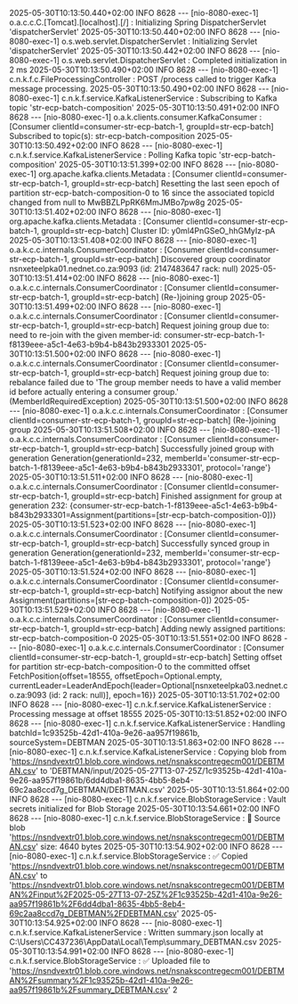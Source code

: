 2025-05-30T10:13:50.440+02:00  INFO 8628 --- [nio-8080-exec-1] o.a.c.c.C.[Tomcat].[localhost].[/]       : Initializing Spring DispatcherServlet 'dispatcherServlet'
2025-05-30T10:13:50.440+02:00  INFO 8628 --- [nio-8080-exec-1] o.s.web.servlet.DispatcherServlet        : Initializing Servlet 'dispatcherServlet'
2025-05-30T10:13:50.442+02:00  INFO 8628 --- [nio-8080-exec-1] o.s.web.servlet.DispatcherServlet        : Completed initialization in 2 ms
2025-05-30T10:13:50.490+02:00  INFO 8628 --- [nio-8080-exec-1] c.n.k.f.c.FileProcessingController       : POST /process called to trigger Kafka message processing.
2025-05-30T10:13:50.490+02:00  INFO 8628 --- [nio-8080-exec-1] c.n.k.f.service.KafkaListenerService     : Subscribing to Kafka topic 'str-ecp-batch-composition'
2025-05-30T10:13:50.491+02:00  INFO 8628 --- [nio-8080-exec-1] o.a.k.clients.consumer.KafkaConsumer     : [Consumer clientId=consumer-str-ecp-batch-1, groupId=str-ecp-batch] Subscribed to topic(s): str-ecp-batch-composition
2025-05-30T10:13:50.492+02:00  INFO 8628 --- [nio-8080-exec-1] c.n.k.f.service.KafkaListenerService     : Polling Kafka topic 'str-ecp-batch-composition'
2025-05-30T10:13:51.399+02:00  INFO 8628 --- [nio-8080-exec-1] org.apache.kafka.clients.Metadata        : [Consumer clientId=consumer-str-ecp-batch-1, groupId=str-ecp-batch] Resetting the last seen epoch of partition str-ecp-batch-composition-0 to 16 since the associated topicId changed from null to MwBBZLPpRK6MmJMBo7pw8g
2025-05-30T10:13:51.402+02:00  INFO 8628 --- [nio-8080-exec-1] org.apache.kafka.clients.Metadata        : [Consumer clientId=consumer-str-ecp-batch-1, groupId=str-ecp-batch] Cluster ID: y0ml4PnGSeO_hhGMyIz-pA
2025-05-30T10:13:51.408+02:00  INFO 8628 --- [nio-8080-exec-1] o.a.k.c.c.internals.ConsumerCoordinator  : [Consumer clientId=consumer-str-ecp-batch-1, groupId=str-ecp-batch] Discovered group coordinator nsnxeteelpka01.nednet.co.za:9093 (id: 2147483647 rack: null)
2025-05-30T10:13:51.414+02:00  INFO 8628 --- [nio-8080-exec-1] o.a.k.c.c.internals.ConsumerCoordinator  : [Consumer clientId=consumer-str-ecp-batch-1, groupId=str-ecp-batch] (Re-)joining group
2025-05-30T10:13:51.499+02:00  INFO 8628 --- [nio-8080-exec-1] o.a.k.c.c.internals.ConsumerCoordinator  : [Consumer clientId=consumer-str-ecp-batch-1, groupId=str-ecp-batch] Request joining group due to: need to re-join with the given member-id: consumer-str-ecp-batch-1-f8139eee-a5c1-4e63-b9b4-b843b2933301
2025-05-30T10:13:51.500+02:00  INFO 8628 --- [nio-8080-exec-1] o.a.k.c.c.internals.ConsumerCoordinator  : [Consumer clientId=consumer-str-ecp-batch-1, groupId=str-ecp-batch] Request joining group due to: rebalance failed due to 'The group member needs to have a valid member id before actually entering a consumer group.' (MemberIdRequiredException)
2025-05-30T10:13:51.500+02:00  INFO 8628 --- [nio-8080-exec-1] o.a.k.c.c.internals.ConsumerCoordinator  : [Consumer clientId=consumer-str-ecp-batch-1, groupId=str-ecp-batch] (Re-)joining group
2025-05-30T10:13:51.508+02:00  INFO 8628 --- [nio-8080-exec-1] o.a.k.c.c.internals.ConsumerCoordinator  : [Consumer clientId=consumer-str-ecp-batch-1, groupId=str-ecp-batch] Successfully joined group with generation Generation{generationId=232, memberId='consumer-str-ecp-batch-1-f8139eee-a5c1-4e63-b9b4-b843b2933301', protocol='range'}
2025-05-30T10:13:51.511+02:00  INFO 8628 --- [nio-8080-exec-1] o.a.k.c.c.internals.ConsumerCoordinator  : [Consumer clientId=consumer-str-ecp-batch-1, groupId=str-ecp-batch] Finished assignment for group at generation 232: {consumer-str-ecp-batch-1-f8139eee-a5c1-4e63-b9b4-b843b2933301=Assignment(partitions=[str-ecp-batch-composition-0])}
2025-05-30T10:13:51.523+02:00  INFO 8628 --- [nio-8080-exec-1] o.a.k.c.c.internals.ConsumerCoordinator  : [Consumer clientId=consumer-str-ecp-batch-1, groupId=str-ecp-batch] Successfully synced group in generation Generation{generationId=232, memberId='consumer-str-ecp-batch-1-f8139eee-a5c1-4e63-b9b4-b843b2933301', protocol='range'}
2025-05-30T10:13:51.524+02:00  INFO 8628 --- [nio-8080-exec-1] o.a.k.c.c.internals.ConsumerCoordinator  : [Consumer clientId=consumer-str-ecp-batch-1, groupId=str-ecp-batch] Notifying assignor about the new Assignment(partitions=[str-ecp-batch-composition-0])
2025-05-30T10:13:51.529+02:00  INFO 8628 --- [nio-8080-exec-1] o.a.k.c.c.internals.ConsumerCoordinator  : [Consumer clientId=consumer-str-ecp-batch-1, groupId=str-ecp-batch] Adding newly assigned partitions: str-ecp-batch-composition-0
2025-05-30T10:13:51.551+02:00  INFO 8628 --- [nio-8080-exec-1] o.a.k.c.c.internals.ConsumerCoordinator  : [Consumer clientId=consumer-str-ecp-batch-1, groupId=str-ecp-batch] Setting offset for partition str-ecp-batch-composition-0 to the committed offset FetchPosition{offset=18555, offsetEpoch=Optional.empty, currentLeader=LeaderAndEpoch{leader=Optional[nsnxeteelpka03.nednet.co.za:9093 (id: 2 rack: null)], epoch=16}}
2025-05-30T10:13:51.702+02:00  INFO 8628 --- [nio-8080-exec-1] c.n.k.f.service.KafkaListenerService     : Processing message at offset 18555
2025-05-30T10:13:51.852+02:00  INFO 8628 --- [nio-8080-exec-1] c.n.k.f.service.KafkaListenerService     : Handling batchId=1c93525b-42d1-410a-9e26-aa957f19861b, sourceSystem=DEBTMAN
2025-05-30T10:13:51.863+02:00  INFO 8628 --- [nio-8080-exec-1] c.n.k.f.service.KafkaListenerService     : Copying blob from 'https://nsndvextr01.blob.core.windows.net/nsnakscontregecm001/DEBTMAN.csv' to 'DEBTMAN/input/2025-05-27T13-07-25Z/1c93525b-42d1-410a-9e26-aa957f19861b/6dd4dba1-8635-4bb5-8eb4-69c2aa8ccd7g_DEBTMAN/DEBTMAN.csv'
2025-05-30T10:13:51.864+02:00  INFO 8628 --- [nio-8080-exec-1] c.n.k.f.service.BlobStorageService       : Vault secrets initialized for Blob Storage
2025-05-30T10:13:54.661+02:00  INFO 8628 --- [nio-8080-exec-1] c.n.k.f.service.BlobStorageService       : 📄 Source blob 'https://nsndvextr01.blob.core.windows.net/nsnakscontregecm001/DEBTMAN.csv' size: 4640 bytes
2025-05-30T10:13:54.902+02:00  INFO 8628 --- [nio-8080-exec-1] c.n.k.f.service.BlobStorageService       : ✅ Copied 'https://nsndvextr01.blob.core.windows.net/nsnakscontregecm001/DEBTMAN.csv' to 'https://nsndvextr01.blob.core.windows.net/nsnakscontregecm001/DEBTMAN%2Finput%2F2025-05-27T13-07-25Z%2F1c93525b-42d1-410a-9e26-aa957f19861b%2F6dd4dba1-8635-4bb5-8eb4-69c2aa8ccd7g_DEBTMAN%2FDEBTMAN.csv'
2025-05-30T10:13:54.925+02:00  INFO 8628 --- [nio-8080-exec-1] c.n.k.f.service.KafkaListenerService     : Written summary.json locally at C:\Users\CC437236\AppData\Local\Temp\summary_DEBTMAN.csv
2025-05-30T10:13:54.991+02:00  INFO 8628 --- [nio-8080-exec-1] c.n.k.f.service.BlobStorageService       : ✅ Uploaded file to 'https://nsndvextr01.blob.core.windows.net/nsnakscontregecm001/DEBTMAN%2Fsummary%2F1c93525b-42d1-410a-9e26-aa957f19861b%2Fsummary_DEBTMAN.csv'
2
